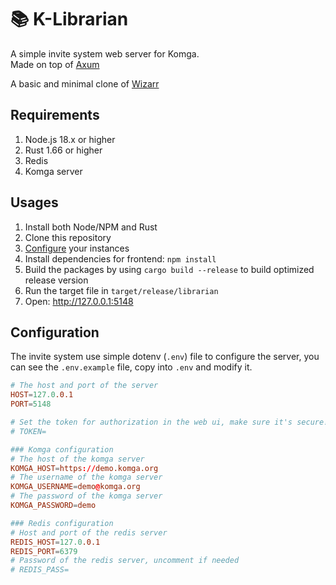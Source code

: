 # 📚 K-Librarian

A simple invite system web server for Komga.<br />
Made on top of [Axum](https://github.com/tokio-rs/axum)

A basic and minimal clone of [Wizarr](https://github.com/wizarrrr/wizarr)

## Requirements
1. Node.js 18.x or higher
2. Rust 1.66 or higher
3. Redis
4. Komga server

## Usages
1. Install both Node/NPM and Rust
2. Clone this repository
3. [Configure](#configuration) your instances
4. Install dependencies for frontend: `npm install`
5. Build the packages by using `cargo build --release` to build optimized release version
6. Run the target file in `target/release/librarian`
7. Open: http://127.0.0.1:5148

## Configuration
The invite system use simple dotenv (`.env`) file to configure the server, you can see the `.env.example`
file, copy into `.env` and modify it.

```conf
# The host and port of the server
HOST=127.0.0.1
PORT=5148

# Set the token for authorization in the web ui, make sure it's secure!
# TOKEN=

### Komga configuration
# The host of the komga server
KOMGA_HOST=https://demo.komga.org
# The username of the komga server
KOMGA_USERNAME=demo@komga.org
# The password of the komga server
KOMGA_PASSWORD=demo

### Redis configuration
# Host and port of the redis server
REDIS_HOST=127.0.0.1
REDIS_PORT=6379
# Password of the redis server, uncomment if needed
# REDIS_PASS=
```
